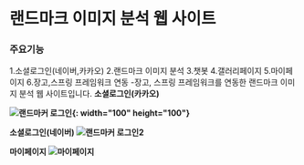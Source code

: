 # 랜드마크 이미지 분석 웹 사이트

### 주요기능
1.소셜로그인(네이버,카카오)
2.랜드마크 이미지 분석
3.챗봇
4.갤러리페이지
5.마이페이지
6.장고,스프링 프레임워크 연동
-장고, 스프링 프레임워크를 연동한 랜드마크 이미지 분석 웹 사이트입니다.
<strong>소셜로그인(카카오)

![랜드마커 로그인](https://user-images.githubusercontent.com/95617999/168963682-6133d7fd-e2bb-4dcc-b02f-627c4b2919cd.gif){: width="100" height="100"}

<strong>소셜로그인(네이버)
![랜드마커 로그인2](https://user-images.githubusercontent.com/95617999/168963687-ba89f9b5-cc85-46b8-99f1-e7d01667dcb0.gif)

<strong>마이페이지
![마이페이지](https://user-images.githubusercontent.com/95617999/168964090-fc499cb6-7e80-49e7-859b-1fa14d055a80.gif)
